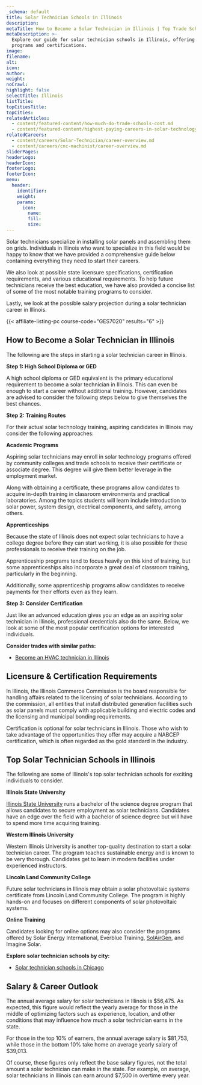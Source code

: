 ```yaml
---
_schema: default
title: Solar Technician Schools in Illinois
description:
metaTitle: How to Become a Solar Technician in Illinois | Top Trade Schools
metaDescription: >-
  Explore our guide for solar technician schools in Illinois, offering training
  programs and certifications.
image:
filename:
alt:
icon:
author:
weight:
noCrawl:
highlight: false
selectTitle: Illinois
listTitle:
topCitiesTitle:
topCities:
relatedArticles:
  - content/featured-content/how-much-do-trade-schools-cost.md
  - content/featured-content/highest-paying-careers-in-solar-technology.md
relatedCareers:
  - content/careers/Solar-Technician/career-overview.md
  - content/careers/cnc-machinist/career-overview.md
sliderPages:
headerLogo:
headerIcon:
footerLogo:
footerIcon:
menu:
  header:
    identifier:
    weight:
    params:
      icon:
        name:
        fill:
        size:
---
```

Solar technicians specialize in installing solar panels and assembling them on grids. Individuals in Illinois who want to specialize in this field would be happy to know that we have provided a comprehensive guide below containing everything they need to start their careers.

We also look at possible state licensure specifications, certification requirements, and various educational requirements. To help future technicians receive the best education, we have also provided a concise list of some of the most notable training programs to consider.

Lastly, we look at the possible salary projection during a solar technician career in Illinois.

{{< affiliate-listing-pc course-code="GES7020" results="6" >}}

## **How to Become a Solar Technician in Illinois**

The following are the steps in starting a solar technician career in Illinois.

**Step 1: High School Diploma or GED**

A high school diploma or GED equivalent is the primary educational requirement to become a solar technician in Illinois. This can even be enough to start a career without additional training. However, candidates are advised to consider the following steps below to give themselves the best chances.

**Step 2: Training Routes**

For their actual solar technology training, aspiring candidates in Illinois may consider the following approaches:

**Academic Programs**

Aspiring solar technicians may enroll in solar technology programs offered by community colleges and trade schools to receive their certificate or associate degree. This degree will give them better leverage in the employment market.

Along with obtaining a certificate, these programs allow candidates to acquire in-depth training in classroom environments and practical laboratories. Among the topics students will learn include introduction to solar power, system design, electrical components, and safety, among others.

**Apprenticeships**

Because the state of Illinois does not expect solar technicians to have a college degree before they can start working, it is also possible for these professionals to receive their training on the job.

Apprenticeship programs tend to focus heavily on this kind of training, but some apprenticeships also incorporate a great deal of classroom training, particularly in the beginning.

Additionally, some apprenticeship programs allow candidates to receive payments for their efforts even as they learn.

**Step 3: Consider Certification**

Just like an advanced education gives you an edge as an aspiring solar technician in Illinois, professional credentials also do the same. Below, we look at some of the most popular certification options for interested individuals.

**Consider trades with similar paths:**

* [Become an HVAC technician in Illinois](https://toptradeschools.com/near-you/hvac/illinois/)

## **Licensure & Certification Requirements**

In Illinois, the Illinois Commerce Commission is the board responsible for handling affairs related to the licensing of solar technicians. According to the commission, all entities that install distributed generation facilities such as solar panels must comply with applicable building and electric codes and the licensing and municipal bonding requirements.

Certification is optional for solar technicians in Illinois. Those who wish to take advantage of the opportunities they offer may acquire a NABCEP certification, which is often regarded as the gold standard in the industry.

## **Top Solar Technician Schools in Illinois**

The following are some of Illinois's top solar technician schools for exciting individuals to consider.

**Illinois State University**

[Illinois State University](https://illinoisstate.edu/academics/renewable-energy/) runs a bachelor of the science degree program that allows candidates to secure employment as solar technicians. Candidates have an edge over the field with a bachelor of science degree but will have to spend more time acquiring training.

**Western Illinois University**

Western Illinois University is another top-quality destination to start a solar technician career. The program teaches sustainable energy and is known to be very thorough. Candidates get to learn in modern facilities under experienced instructors.

**Lincoln Land Community College**

Future solar technicians in Illinois may obtain a solar photovoltaic systems certificate from Lincoln Land Community College. The program is highly hands-on and focuses on different components of solar photovoltaic systems.

**Online Training**

Candidates looking for online options may also consider the programs offered by Solar Energy International, Everblue Training, [SolAirGen](https://solairgen.com/), and Imagine Solar.

**Explore solar technician schools by city:**

* [Solar technician schools in Chicago](https://toptradeschools.com/near-you/solar-technician/illinois/chicago)

## **Salary & Career Outlook**

The annual average salary for solar technicians in Illinois is $56,475. As expected, this figure would reflect the yearly average for those in the middle of optimizing factors such as experience, location, and other conditions that may influence how much a solar technician earns in the state.

For those in the top 10% of earners, the annual average salary is $81,753, while those in the bottom 10% take home an average yearly salary of $39,013.

Of course, these figures only reflect the base salary figures, not the total amount a solar technician can make in the state. For example, on average, solar technicians in Illinois can earn around $7,500 in overtime every year.